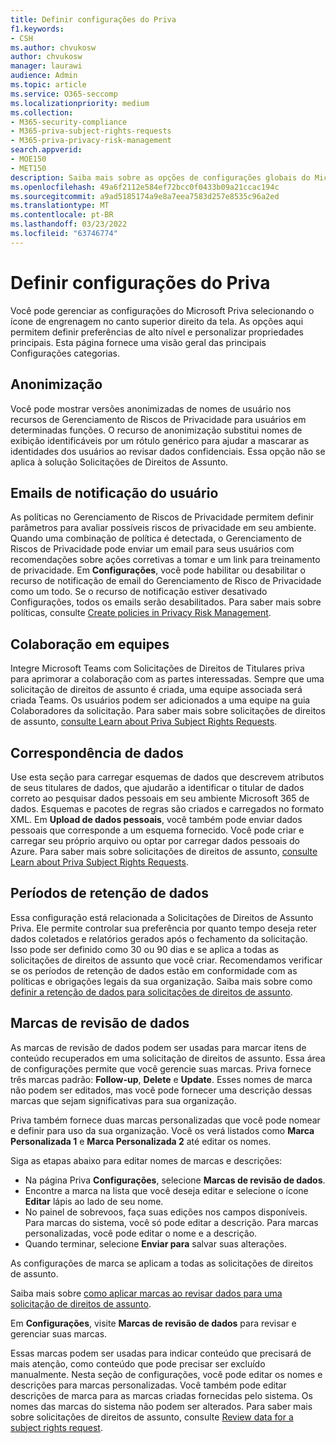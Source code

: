 ```yaml
---
title: Definir configurações do Priva
f1.keywords:
- CSH
ms.author: chvukosw
author: chvukosw
manager: laurawi
audience: Admin
ms.topic: article
ms.service: O365-seccomp
ms.localizationpriority: medium
ms.collection:
- M365-security-compliance
- M365-priva-subject-rights-requests
- M365-priva-privacy-risk-management
search.appverid:
- MOE150
- MET150
description: Saiba mais sobre as opções de configurações globais do Microsoft Priva.
ms.openlocfilehash: 49a6f2112e584ef72bcc0f0433b09a21ccac194c
ms.sourcegitcommit: a9ad5185174a9e8a7eea7583d257e8535c96a2ed
ms.translationtype: MT
ms.contentlocale: pt-BR
ms.lasthandoff: 03/23/2022
ms.locfileid: "63746774"
---
```

# <a name="configure-priva-settings"></a>Definir configurações do Priva

Você pode gerenciar as configurações do Microsoft Priva selecionando o ícone de engrenagem no canto superior direito da tela. As opções aqui permitem definir preferências de alto nível e personalizar propriedades principais. Esta página fornece uma visão geral das principais Configurações categorias.

## <a name="anonymization"></a>Anonimização

Você pode mostrar versões anonimizadas de nomes de usuário nos recursos de Gerenciamento de Riscos de Privacidade para usuários em determinadas funções. O recurso de anonimização substitui nomes de exibição identificáveis por um rótulo genérico para ajudar a mascarar as identidades dos usuários ao revisar dados confidenciais. Essa opção não se aplica à solução Solicitações de Direitos de Assunto.

## <a name="user-notification-emails"></a>Emails de notificação do usuário  

As políticas no Gerenciamento de Riscos de Privacidade permitem definir parâmetros para avaliar possíveis riscos de privacidade em seu ambiente. Quando uma combinação de política é detectada, o Gerenciamento de Riscos de Privacidade pode enviar um email para seus usuários com recomendações sobre ações corretivas a tomar e um link para treinamento de privacidade. Em **Configurações**, você pode habilitar ou desabilitar o recurso de notificação de email do Gerenciamento de Risco de Privacidade como um todo. Se o recurso de notificação estiver desativado Configurações, todos os emails serão desabilitados. Para saber mais sobre políticas, consulte [Create policies in Privacy Risk Management](risk-management-policies.md).

## <a name="teams-collaboration"></a>Colaboração em equipes  

Integre Microsoft Teams com Solicitações de Direitos de Titulares priva para aprimorar a colaboração com as partes interessadas. Sempre que uma solicitação de direitos de assunto é criada, uma equipe associada será criada Teams. Os usuários podem ser adicionados a uma equipe na guia Colaboradores da solicitação. Para saber mais sobre solicitações de direitos de assunto, [consulte Learn about Priva Subject Rights Requests](subject-rights-requests.md).

## <a name="data-matching"></a>Correspondência de dados  

Use esta seção para carregar esquemas de dados que descrevem atributos de seus titulares de dados, que ajudarão a identificar o titular de dados correto ao pesquisar dados pessoais em seu ambiente Microsoft 365 de dados. Esquemas e pacotes de regras são criados e carregados no formato XML. Em **Upload de dados pessoais**, você também pode enviar dados pessoais que corresponde a um esquema fornecido. Você pode criar e carregar seu próprio arquivo ou optar por carregar dados pessoais do Azure. Para saber mais sobre solicitações de direitos de assunto, [consulte Learn about Priva Subject Rights Requests](subject-rights-requests.md).

## <a name="data-retention-periods"></a>Períodos de retenção de dados

Essa configuração está relacionada a Solicitações de Direitos de Assunto Priva. Ele permite controlar sua preferência por quanto tempo deseja reter dados coletados e relatórios gerados após o fechamento da solicitação. Isso pode ser definido como 30 ou 90 dias e se aplica a todas as solicitações de direitos de assunto que você criar. Recomendamos verificar se os períodos de retenção de dados estão em conformidade com as políticas e obrigações legais da sua organização. Saiba mais sobre como [definir a retenção de dados para solicitações de direitos de assunto](subject-rights-requests-reports.md#manage-data-retention).

## <a name="data-review-tags"></a>Marcas de revisão de dados

As marcas de revisão de dados podem ser usadas para marcar itens de conteúdo recuperados em uma solicitação de direitos de assunto. Essa área de configurações permite que você gerencie suas marcas. Priva fornece três marcas padrão: **Follow-up**, **Delete** e **Update**. Esses nomes de marca não podem ser editados, mas você pode fornecer uma descrição dessas marcas que sejam significativas para sua organização.

Priva também fornece duas marcas personalizadas que você pode nomear e definir para uso da sua organização. Você os verá listados como **Marca Personalizada 1** e **Marca Personalizada 2** até editar os nomes.

Siga as etapas abaixo para editar nomes de marcas e descrições:

- Na página Priva **Configurações**, selecione **Marcas de revisão de dados**.
- Encontre a marca na lista que você deseja editar e selecione o ícone **Editar** lápis ao lado de seu nome.
- No painel de sobrevoos, faça suas edições nos campos disponíveis. Para marcas do sistema, você só pode editar a descrição. Para marcas personalizadas, você pode editar o nome e a descrição.
- Quando terminar, selecione **Enviar para** salvar suas alterações.

As configurações de marca se aplicam a todas as solicitações de direitos de assunto.

Saiba mais sobre [como aplicar marcas ao revisar dados para uma solicitação de direitos de assunto](subject-rights-requests-data-review.md#apply-tags).

Em **Configurações**, visite **Marcas de revisão de dados** para revisar e gerenciar suas marcas.
 
Essas marcas podem ser usadas para indicar conteúdo que precisará de mais atenção, como conteúdo que pode precisar ser excluído manualmente. Nesta seção de configurações, você pode editar os nomes e descrições para marcas personalizadas. Você também pode editar descrições de marca para as marcas criadas fornecidas pelo sistema. Os nomes das marcas do sistema não podem ser alterados. Para saber mais sobre solicitações de direitos de assunto, consulte [Review data for a subject rights request](subject-rights-requests-data-review.md#step-3-review-data).
